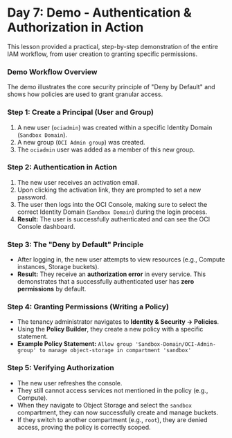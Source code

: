 # Day 7: Demo - Authentication & Authorization in Action

This lesson provided a practical, step-by-step demonstration of the entire IAM workflow, from user creation to granting specific permissions.

### Demo Workflow Overview
The demo illustrates the core security principle of "Deny by Default" and shows how policies are used to grant granular access.

### Step 1: Create a Principal (User and Group)
1.  A new user (`ociadmin`) was created within a specific Identity Domain (`Sandbox Domain`).
2.  A new group (`OCI Admin group`) was created.
3.  The `ociadmin` user was added as a member of this new group.

### Step 2: Authentication in Action
1.  The new user receives an activation email.
2.  Upon clicking the activation link, they are prompted to set a new password.
3.  The user then logs into the OCI Console, making sure to select the correct Identity Domain (`Sandbox Domain`) during the login process.
4.  **Result:** The user is successfully authenticated and can see the OCI Console dashboard.

### Step 3: The "Deny by Default" Principle
-   After logging in, the new user attempts to view resources (e.g., Compute instances, Storage buckets).
-   **Result:** They receive an **authorization error** in every service. This demonstrates that a successfully authenticated user has **zero permissions** by default.

### Step 4: Granting Permissions (Writing a Policy)
-   The tenancy administrator navigates to **Identity & Security -> Policies**.
-   Using the **Policy Builder**, they create a new policy with a specific statement.
-   **Example Policy Statement:** `Allow group 'Sandbox-Domain/OCI-Admin-group' to manage object-storage in compartment 'sandbox'`

### Step 5: Verifying Authorization
-   The new user refreshes the console.
-   They still cannot access services not mentioned in the policy (e.g., Compute).
-   When they navigate to Object Storage and select the `sandbox` compartment, they can now successfully create and manage buckets.
-   If they switch to another compartment (e.g., `root`), they are denied access, proving the policy is correctly scoped.
